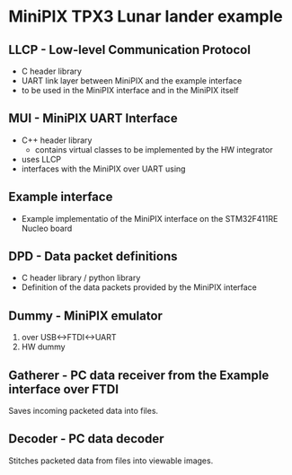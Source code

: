 # MiniPIX TPX3 Lunar lander example

## LLCP - Low-level Communication Protocol

* C header library
* UART link layer between MiniPIX and the example interface
* to be used in the MiniPIX interface and in the MiniPIX itself

## MUI - MiniPIX UART Interface

* C++ header library
  * contains virtual classes to be implemented by the HW integrator
* uses LLCP
* interfaces with the MiniPIX over UART using

## Example interface

* Example implementatio of the MiniPIX interface on the STM32F411RE Nucleo board

## DPD - Data packet definitions

* C header library / python library
* Definition of the data packets provided by the MiniPIX interface

## Dummy - MiniPIX emulator

1. over USB<->FTDI<->UART
2. HW dummy

## Gatherer - PC data receiver from the Example interface over FTDI

Saves incoming packeted data into files.

## Decoder - PC data decoder

Stitches packeted data from files into viewable images.
